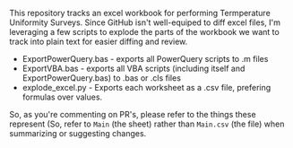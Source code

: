 This repository tracks an excel workbook for performing Termperature Uniformity Surveys.  Since GitHub isn't well-equiped to diff excel files, I'm leveraging a few scripts to explode the parts of the workbook we want to track into plain text for easier diffing and review.

- ExportPowerQuery.bas - exports all PowerQuery scripts to .m files
- ExportVBA.bas - exports all VBA scripts (including itself and ExportPowerQuery.bas) to .bas or .cls files
- explode_excel.py - Exports each worksheet as a .csv file, prefering formulas over values.

So, as you're commenting on PR's, please refer to the things these represent (So, refer to `Main` (the sheet) rather than `Main.csv` (the file) when summarizing or suggesting changes.
